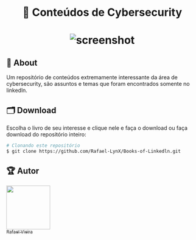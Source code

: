 <h1 align="center"> 
  🚀 Conteúdos de Cybersecurity
</h1>
<h1 align="center">  
	
   ![screenshot](https://github.com/Rafael-LynX/Test/blob/main/a7d5ae18-1c97-4054-bb07-d01d4c4f5e38_500x281.gif)
   
</h1>

## 📖 About
Um repositório de conteúdos extremamente interessante da área de cybersecurity, são assuntos e temas que foram encontrados somente no linkedln.

## 🗂️ Download
Escolha o livro de seu interesse e clique nele e faça o download ou faça download do repositório inteiro:

```bash
# Clonando este repositório
$ git clone https://github.com/Rafael-LynX/Books-of-Linkedln.git
```

## 🏆 Autor

[<img loading="lazy" src="https://avatars.githubusercontent.com/u/109623407?s=400&u=19dac11507a1cbd81c5c6ceb1526c24eb6033cce&v=4" width=115><br><sub>Rafael Vieira</sub>](https://github.com/Rafael-LynX) 


